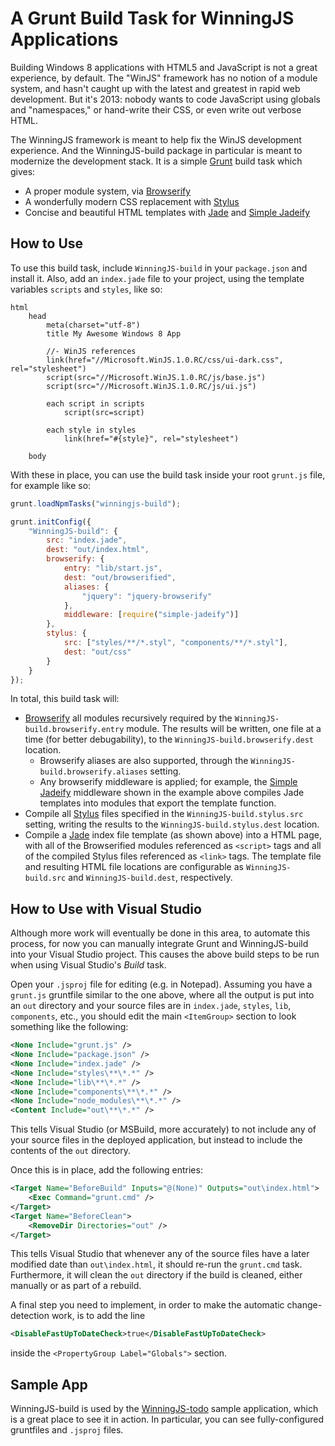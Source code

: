 # A Grunt Build Task for WinningJS Applications

Building Windows 8 applications with HTML5 and JavaScript is not a great experience, by default. The "WinJS" framework
has no notion of a module system, and hasn't caught up with the latest and greatest in rapid web development. But it's
2013: nobody wants to code JavaScript using globals and "namespaces," or hand-write their CSS, or even write out verbose
HTML.

The WinningJS framework is meant to help fix the WinJS development experience. And the WinningJS-build package in
particular is meant to modernize the development stack. It is a simple [Grunt][] build task which gives:

* A proper module system, via [Browserify][]
* A wonderfully modern CSS replacement with [Stylus][]
* Concise and beautiful HTML templates with [Jade][] and [Simple Jadeify][]

## How to Use

To use this build task, include `WinningJS-build` in your `package.json` and install it. Also, add an `index.jade` file
to your project, using the template variables `scripts` and `styles`, like so:

```jade
html
    head
        meta(charset="utf-8")
        title My Awesome Windows 8 App

        //- WinJS references
        link(href="//Microsoft.WinJS.1.0.RC/css/ui-dark.css", rel="stylesheet")
        script(src="//Microsoft.WinJS.1.0.RC/js/base.js")
        script(src="//Microsoft.WinJS.1.0.RC/js/ui.js")

        each script in scripts
            script(src=script)

        each style in styles
            link(href="#{style}", rel="stylesheet")

    body
```

With these in place, you can use the build task inside your root `grunt.js` file, for example like so:

```js
grunt.loadNpmTasks("winningjs-build");

grunt.initConfig({
    "WinningJS-build": {
        src: "index.jade",
        dest: "out/index.html",
        browserify: {
            entry: "lib/start.js",
            dest: "out/browserified",
            aliases: {
                "jquery": "jquery-browserify"
            },
            middleware: [require("simple-jadeify")]
        },
        stylus: {
            src: ["styles/**/*.styl", "components/**/*.styl"],
            dest: "out/css"
        }
    }
});
```

In total, this build task will:

* [Browserify][] all modules recursively required by the `WinningJS-build.browserify.entry` module. The results will be
  written, one file at a time (for better debugability), to the `WinningJS-build.browserify.dest` location.
  * Browserify aliases are also supported, through the `WinningJS-build.browserify.aliases` setting.
  * Any browserify middleware is applied; for example, the [Simple Jadeify][] middleware shown in the example above
    compiles Jade templates into modules that export the template function.
* Compile all [Stylus][] files specified in the `WinningJS-build.stylus.src` setting, writing the results to the
  `WinningJS-build.stylus.dest` location.
* Compile a [Jade][] index file template (as shown above) into a HTML page, with all of the Browserified modules
  referenced as `<script>` tags and all of the compiled Stylus files referenced as `<link>` tags. The template file and
  resulting HTML file locations are configurable as `WinningJS-build.src` and `WinningJS-build.dest`, respectively.

## How to Use with Visual Studio

Although more work will eventually be done in this area, to automate this process, for now you can manually integrate
Grunt and WinningJS-build into your Visual Studio project. This causes the above build steps to be run when using
Visual Studio's *Build* task.

Open your `.jsproj` file for editing (e.g. in Notepad). Assuming you have a `grunt.js` gruntfile similar to the one
above, where all the output is put into an `out` directory and your source files are in `index.jade`, `styles`, `lib`,
`components`, etc., you should edit the main `<ItemGroup>` section to look something like the following:

```xml
<None Include="grunt.js" />
<None Include="package.json" />
<None Include="index.jade" />
<None Include="styles\**\*.*" />
<None Include="lib\**\*.*" />
<None Include="components\**\*.*" />
<None Include="node_modules\**\*.*" />
<Content Include="out\**\*.*" />
```

This tells Visual Studio (or MSBuild, more accurately) to not include any of your source files in the deployed
application, but instead to include the contents of the `out` directory.

Once this is in place, add the following entries:

```xml
<Target Name="BeforeBuild" Inputs="@(None)" Outputs="out\index.html">
    <Exec Command="grunt.cmd" />
</Target>
<Target Name="BeforeClean">
    <RemoveDir Directories="out" />
</Target>
```

This tells Visual Studio that whenever any of the source files have a later modified date than `out\index.html`, it
should re-run the `grunt.cmd` task. Furthermore, it will clean the `out` directory if the build is cleaned, either
manually or as part of a rebuild.

A final step you need to implement, in order to make the automatic change-detection work, is to add the line

```xml
<DisableFastUpToDateCheck>true</DisableFastUpToDateCheck>
```

inside the `<PropertyGroup Label="Globals">` section.

## Sample App

WinningJS-build is used by the [WinningJS-todo][] sample application, which is a great place to see it in action.
In particular, you can see fully-configured gruntfiles and `.jsproj` files.

[Browserify]: https://github.com/substack/node-browserify
[Stylus]: http://learnboost.github.com/stylus/
[Jade]: http://jade-lang.com/
[Simple Jadeify]: https://github.com/domenic/simple-jadeify
[Grunt]: http://gruntjs.com/
[WinningJS-todo]: https://github.com/NobleJS/WinningJS-todo
